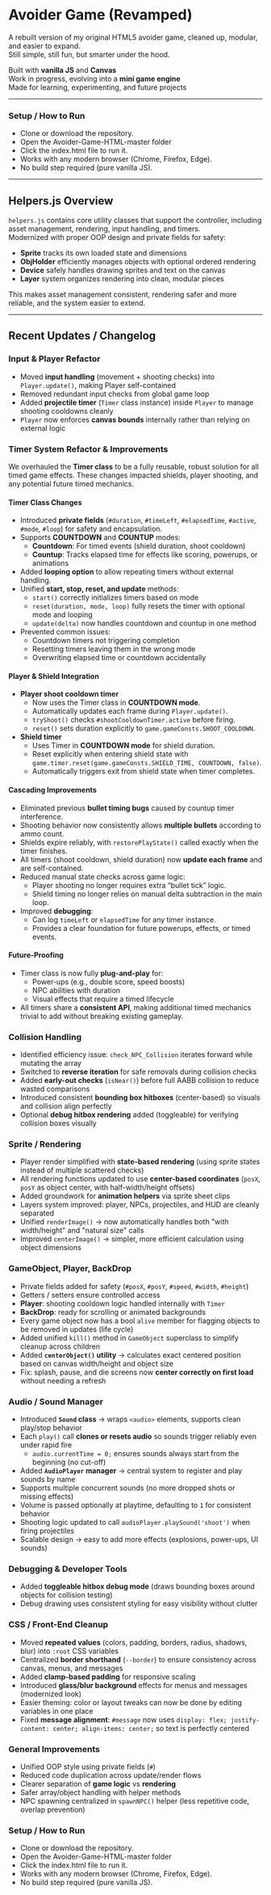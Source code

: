 # Avoider Game (Revamped)

A rebuilt version of my original HTML5 avoider game, cleaned up, modular, and easier to expand.  
Still simple, still fun, but smarter under the hood.

Built with **vanilla JS** and **Canvas**  
Work in progress, evolving into a **mini game engine**  
Made for learning, experimenting, and future projects

---

### Setup / How to Run
- Clone or download the repository.  
- Open the Avoider-Game-HTML-master folder
- Click the index.html file to run it.
- Works with any modern browser (Chrome, Firefox, Edge).
- No build step required (pure vanilla JS).

---

## Helpers.js Overview

`helpers.js` contains core utility classes that support the controller, including asset management, rendering, input handling, and timers.  
Modernized with proper OOP design and private fields for safety:

- **Sprite** tracks its own loaded state and dimensions  
- **ObjHolder** efficiently manages objects with optional ordered rendering  
- **Device** safely handles drawing sprites and text on the canvas  
- **Layer** system organizes rendering into clean, modular pieces  

This makes asset management consistent, rendering safer and more reliable, and the system easier to extend.

---

## Recent Updates / Changelog

### Input & Player Refactor
- Moved **input handling** (movement + shooting checks) into `Player.update()`, making Player self-contained  
- Removed redundant input checks from global game loop  
- Added **projectile timer** (`Timer` class instance) inside `Player` to manage shooting cooldowns cleanly  
- `Player` now enforces **canvas bounds** internally rather than relying on external logic  

### Timer System Refactor & Improvements

We overhauled the **Timer class** to be a fully reusable, robust solution for all timed game effects. These changes impacted shields, player shooting, and any potential future timed mechanics.

#### Timer Class Changes
- Introduced **private fields** (`#duration`, `#timeLeft`, `#elapsedTime`, `#active`, `#mode`, `#loop`) for safety and encapsulation.
- Supports **COUNTDOWN** and **COUNTUP** modes:
  - **Countdown**: For timed events (shield duration, shoot cooldown)  
  - **Countup**: Tracks elapsed time for effects like scoring, powerups, or animations
- Added **looping option** to allow repeating timers without external handling.
- Unified **start, stop, reset, and update** methods:
  - `start()` correctly initializes timers based on mode
  - `reset(duration, mode, loop)` fully resets the timer with optional mode and looping
  - `update(delta)` now handles countdown and countup in one method
- Prevented common issues:
  - Countdown timers not triggering completion
  - Resetting timers leaving them in the wrong mode
  - Overwriting elapsed time or countdown accidentally

#### Player & Shield Integration
- **Player shoot cooldown timer**
  - Now uses the Timer class in **COUNTDOWN mode**.
  - Automatically updates each frame during `Player.update()`.
  - `tryShoot()` checks `#shootCooldownTimer.active` before firing.
  - `reset()` sets duration explicitly to `game.gameConsts.SHOOT_COOLDOWN`.
- **Shield timer**
  - Uses Timer in **COUNTDOWN mode** for shield duration.
  - Reset explicitly when entering shield state with `game.timer.reset(game.gameConsts.SHIELD_TIME, COUNTDOWN, false)`.
  - Automatically triggers exit from shield state when timer completes.
  
#### Cascading Improvements
- Eliminated previous **bullet timing bugs** caused by countup timer interference.
- Shooting behavior now consistently allows **multiple bullets** according to ammo count.
- Shields expire reliably, with `restorePlayState()` called exactly when the timer finishes.
- All timers (shoot cooldown, shield duration) now **update each frame** and are self-contained.
- Reduced manual state checks across game logic:
  - Player shooting no longer requires extra “bullet tick” logic.
  - Shield timing no longer relies on manual delta subtraction in the main loop.
- Improved **debugging**:
  - Can log `timeLeft` or `elapsedTime` for any timer instance.
  - Provides a clear foundation for future powerups, effects, or timed events.

#### Future-Proofing
- Timer class is now fully **plug-and-play** for:
  - Power-ups (e.g., double score, speed boosts)
  - NPC abilities with duration
  - Visual effects that require a timed lifecycle
- All timers share a **consistent API**, making additional timed mechanics trivial to add without breaking existing gameplay.

### Collision Handling
- Identified efficiency issue: `check_NPC_Collision` iterates forward while mutating the array  
- Switched to **reverse iteration** for safe removals during collision checks  
- Added **early-out checks** (`isNear()`) before full AABB collision to reduce wasted comparisons  
- Introduced consistent **bounding box hitboxes** (center-based) so visuals and collision align perfectly  
- Optional **debug hitbox rendering** added (toggleable) for verifying collision boxes visually  

### Sprite / Rendering
- Player render simplified with **state-based rendering** (using sprite states instead of multiple scattered checks)  
- All rendering functions updated to use **center-based coordinates** (`posX`, `posY` as object center, with half-width/height offsets)  
- Added groundwork for **animation helpers** via sprite sheet clips  
- Layers system improved: player, NPCs, projectiles, and HUD are cleanly separated  
- Unified `renderImage()` → now automatically handles both "with width/height" and "natural size" calls  
- Improved `centerImage()` → simpler, more efficient calculation using object dimensions  

### GameObject, Player, BackDrop
- Private fields added for safety (`#posX`, `#posY`, `#speed`, `#width`, `#height`)  
- Getters / setters ensure controlled access  
- **Player**: shooting cooldown logic handled internally with `Timer`  
- **BackDrop**: ready for scrolling or animated backgrounds  
- Every game object now has a bool `alive` member for flagging objects to be removed in updates (life cycle)  
- Added unified `kill()` method in `GameObject` superclass to simplify cleanup across children  
- Added **`centerObject()` utility** → calculates exact centered position based on canvas width/height and object size  
- Fix: splash, pause, and die screens now **center correctly on first load** without needing a refresh  

### Audio / Sound Manager
- Introduced **`Sound` class** → wraps `<audio>` elements, supports clean play/stop behavior  
- Each `play()` call **clones or resets audio** so sounds trigger reliably even under rapid fire  
  - `audio.currentTime = 0;` ensures sounds always start from the beginning (no cut-off)  
- Added **`AudioPlayer` manager** → central system to register and play sounds by name  
- Supports multiple concurrent sounds (no more dropped shots or missing effects)  
- Volume is passed optionally at playtime, defaulting to `1` for consistent behavior  
- Shooting logic updated to call `audioPlayer.playSound('shoot')` when firing projectiles  
- Scalable design → easy to add more effects (explosions, power-ups, UI sounds)  

### Debugging & Developer Tools
- Added **toggleable hitbox debug mode** (draws bounding boxes around objects for collision testing)  
- Debug drawing uses consistent styling for easy visibility without clutter  

### CSS / Front-End Cleanup
- Moved **repeated values** (colors, padding, borders, radius, shadows, blur) into `:root` CSS variables  
- Centralized **border shorthand** (`--border`) to ensure consistency across canvas, menus, and messages  
- Added **clamp-based padding** for responsive scaling  
- Introduced **glass/blur background** effects for menus and messages (modernized look)  
- Easier theming: color or layout tweaks can now be done by editing variables in one place  
- Fixed **message alignment**: `#message` now uses `display: flex; justify-content: center; align-items: center;` so text is perfectly centered  

### General Improvements
- Unified OOP style using private fields (`#`)  
- Reduced code duplication across update/render flows  
- Clearer separation of **game logic** vs **rendering**  
- Safer array/object handling with helper methods  
- NPC spawning centralized in `spawnNPC()` helper (less repetitive code, overlap prevention)  

### Setup / How to Run
- Clone or download the repository.  
- Open the Avoider-Game-HTML-master folder
- Click the index.html file to run it.
- Works with any modern browser (Chrome, Firefox, Edge).
- No build step required (pure vanilla JS).
